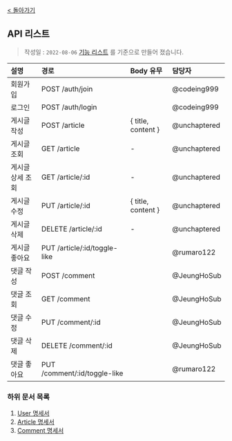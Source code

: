 [< 돌아가기](../README.md)

## API 리스트

> 작성일 : `2022-08-06`
> [기능 리스트](./%EA%B8%B0%EB%8A%A5%20%EB%A6%AC%EC%8A%A4%ED%8A%B8.md) 를 기준으로 만들어 졌습니다.

| 설명              | 경로                          | Body 유무 | 담당자 |
| :--------------- | :---------------------------- | :-------- | :---- |
| 회원가입          | POST /auth/join               | | @codeing999 |
| 로그인            | POST /auth/login              | | @codeing999 |
| 게시글 작성       | POST /article                 | { title, content } | @unchaptered |
| 게시글 조회       | GET /article                  | - | @unchaptered |
| 게시글 상세 조회  | GET /article/:id              | - | @unchaptered |
| 게시글 수정       | PUT /article/:id              | { title, content } | @unchaptered |
| 게시글 삭제       | DELETE /article/:id           | - | @unchaptered |
| 게시글 좋아요     | PUT /article/:id/toggle-like  | | @rumaro122  |
| 댓글 작성         | POST /comment                 | | @JeungHoSub |
| 댓글 조회         | GET /comment                  | | @JeungHoSub |
| 댓글 수정         | PUT /comment/:id              | | @JeungHoSub |
| 댓글 삭제         | DELETE /comment/:id           | | @JeungHoSub |
| 댓글 좋아요       | PUT /comment/:id/toggle-like  | | @rumaro122  |

### 하위 문서 목록

1. [User 명세서](./user.md)
2. [Article 명세서](./article.md)
3. [Comment 명세서](./comment.md)